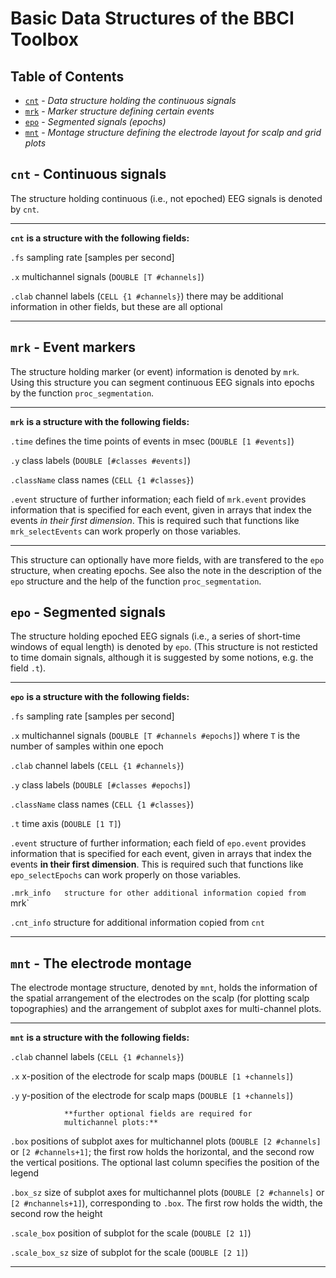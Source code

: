 # Basic Data Structures of the BBCI Toolbox

## Table of Contents

- [`cnt`](#Cnt) - _Data structure holding the continuous signals_
- [`mrk`](#Mrk) - _Marker structure defining certain events_
- [`epo`](#Epo) - _Segmented signals (epochs)_
- [`mnt`](#Mnt) - _Montage structure defining the electrode layout for scalp and grid plots_

## `cnt` - Continuous signals  <a id="Cnt"></a>

The structure holding continuous (i.e., not epoched) EEG signals is denoted by `cnt`.

----------    ------------                                   --- --- ---
**`cnt`**     **is a structure with the following fields:**

`.fs`         sampling rate [samples per second]

`.x`          multichannel signals (`DOUBLE [T #channels]`)

`.clab`       channel labels (`CELL {1 #channels}`)
              there may be additional information in other 
              fields, but these are all optional
----------    ------------                                   --- --- ---


## `mrk` - Event markers   <a id="Mrk"></a>

The structure holding marker (or event) information is denoted by `mrk`. Using
this structure you can segment continuous EEG signals into epochs by the
function `proc_segmentation`.

----------   ------------                                     --- --- ---
**`mrk`**    **is a structure with the following fields:**

`.time`      defines the time points of events in msec 
             (`DOUBLE [1 #events]`)

`.y`         class labels (`DOUBLE [#classes #events]`)

`.className` class names (`CELL {1 #classes}`)

`.event`     structure of further information; each field
             of `mrk.event` provides information that is
             specified for each event, given in arrays 
             that index the events
             _in their first dimension_. This is required
             such that functions like `mrk_selectEvents` 
             can work properly on those variables.
----------   ------------                                     --- --- ---

This structure can optionally have more fields, with are transfered to the `epo`
structure, when creating epochs. See also the note in the description of the
`epo` structure and the help of the function `proc_segmentation`.


## `epo` - Segmented signals  <a id="Epo"></a>

The structure holding epoched EEG signals (i.e., a series of short-time windows
of equal length) is denoted by `epo`. (This structure is not resticted to time
domain signals, although it is suggested by some notions, e.g. the field `.t`).

----------   ------------                                     --- --- ---
**`epo`**    **is a structure with the following fields:**

`.fs`        sampling rate [samples per second]

`.x`         multichannel signals 
             (`DOUBLE [T #channels #epochs]`) where `T` is
             the number of samples within one epoch

`.clab`      channel labels (`CELL {1 #channels}`)

`.y`         class labels (`DOUBLE [#classes #epochs]`)

`.className` class names (`CELL {1 #classes}`)

`.t`         time axis (`DOUBLE [1 T]`)

`.event`     structure of further information; each field
             of `epo.event` provides information that is
             specified for each event, given in arrays
             that index the events 
             **in their first dimension**. This is
             required such that functions like
             `epo_selectEpochs` can work properly on those
             variables.

`.mrk_info   structure for other additional information
             copied from `mrk`

`.cnt_info`  structure for additional information copied
             from `cnt`
----------   ------------                                     --- --- ---


## `mnt` - The electrode montage   <a id="Mnt"></a>

The electrode montage structure, denoted by `mnt`, holds the information of the
spatial arrangement of the electrodes on the scalp (for plotting scalp
topographies) and the arrangement of subplot axes for multi-channel plots.

----------      ------------                                     --- --- ---
**`mnt`**       **is a structure with the following fields:**
                
`.clab`         channel labels (`CELL {1 #channels}`)
                
`.x`            x-position of the electrode for scalp maps
                (`DOUBLE [1 +channels]`)
                
`.y`            y-position of the electrode for scalp maps
                (`DOUBLE [1 +channels]`)
                
                **further optional fields are required for 
                multichannel plots:**
                
`.box`          positions of subplot axes for multichannel
                plots 
                (`DOUBLE [2 #channels]` or `[2 #channels+1]`;
                the first row holds the horizontal, and the
                second row the vertical positions. The
                optional last column specifies the position
                of the legend
                
`.box_sz`       size of subplot axes for multichannel plots
                (`DOUBLE [2 #channels]` or `[2 #nchannels+1]`),
                corresponding to `.box`. The first row holds
                the width, the second row the height

`.scale_box`    position of subplot for the scale
                (`DOUBLE [2 1]`)

`.scale_box_sz` size of subplot for the scale
                (`DOUBLE [2 1]`)
----------      ------------                                     --- --- ---
